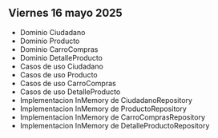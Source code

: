 ## Viernes 16 mayo 2025

- Dominio Ciudadano
- Dominio Producto
- Dominio CarroCompras
- Dominio DetalleProducto
- Casos de uso Ciudadano
- Casos de uso Producto
- Casos de uso CarroCompras
- Casos de uso DetalleProducto
- Implementacion InMemory de CiudadanoRepository
- Implementacion InMemory de ProductoRepository
- Implementacion InMemory de CarroComprasRepository
- Implementacion InMemory de DetalleProductoRepository